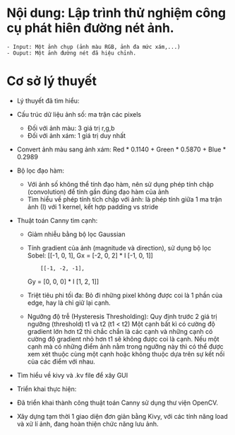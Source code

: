 # Nội dung: Lập trình thử nghiệm công cụ phát hiên đường nét ảnh.
    - Input: Một ảnh chụp (ảnh màu RGB, ảnh đa mức xám,...)
    - Ouput: Một ảnh đường nét đã hiệu chỉnh.

# Cơ sở lý thuyết
* Lý thuyết đã tìm hiểu:
- Cấu trúc dữ liệu ảnh số: ma trận các pixels
    + Đối với ảnh màu: 3 giá trị r,g,b
    + Đối với ảnh xám: 1 giá trị duy nhất

- Convert ảnh màu sang ảnh xám: Red * 0.1140 + Green * 0.5870 + Blue * 0.2989

- Bộ lọc đạo hàm: 
    + Với ảnh số không thể tính đạo hàm, nên sử dụng phép tính chập (convolution) để tính gần đúng đạo hàm của ảnh
    + Tìm hiểu về phép tính tích chập với ảnh: là phép tính giữa 1 ma trận ảnh (I) với 1 kernel, kết hợp padding vs stride

- Thuật toán Canny tìm cạnh:
    + Giảm nhiễu bằng bộ lọc Gaussian
    + Tính gradient của ảnh (magnitude và direction), sử dụng bộ lọc Sobel:
              [[-1, 0, 1],
        Gx =   [-2, 0, 2]   * I
               [-1, 0, 1]]
        
              [[-1, -2, -1],
        Gy =   [0,  0,  0]   * I
               [1,  2,  1]]
        
    + Triệt tiêu phi tối đa:
        Bỏ đi những pixel không được coi là 1 phần của edge, hay là chỉ giữ lại cạnh.

    + Ngưỡng độ trễ (Hysteresis Thresholding):
        Quy định trước 2 giá trị ngưỡng (threshold) t1 và t2 (t1 < t2)
        Một cạnh bất kì có cường độ gradient lớn hơn t2 thì chắc chắn là các cạnh
        và những cạnh có cường độ gradient nhỏ hơn t1 sẽ không được coi là cạnh. 
        Nếu một cạnh mà có những điểm ảnh nằm trong ngưỡng này thì có thể được xem xét thuộc cùng một cạnh hoặc không thuộc dựa trên sự kết nối của các điểm với nhau.

- Tìm hiểu về kivy và .kv file để xây GUI

* Triển khai thực hiện:
- Đã triển khai thành công thuật toán Canny sử dụng thư viện OpenCV.

- Xây dựng tạm thời 1 giao diện đơn giản bằng Kivy, với các tính năng load và xử lí ảnh, đang hoàn thiện chức năng lưu ảnh.